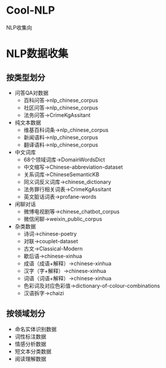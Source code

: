 # Cool-NLP
NLP收集向
# NLP数据收集
## 按类型划分

* 问答QA对数据
    * 百科问答->nlp_chinese_corpus
    * 社区问答->nlp_chinese_corpus
	* 法务问答->CrimeKgAssitant
* 纯文本数据
    * 维基百科词条->nlp_chinese_corpus
    * 新闻语料->nlp_chinese_corpus
    * 翻译语料->nlp_chinese_corpus
* 中文词库
    * 68个领域词库->DomainWordsDict
    * 中文缩写->Chinese-abbreviation-dataset
    * 关系词库->ChineseSemanticKB
    * 同义词反义词库->chinese_dictionary
    * 法务罪行相关词表->CrimeKgAssitant
    * 英文脏话词表->profane-words
* 闲聊对话
    * 微博电视剧等->chinese_chatbot_corpus
    * 微信闲聊->weixin_public_corpus
* 杂类数据
    * 诗词->chinese-poetry
    * 对联->couplet-dataset
    * 古文->Classical-Modern
    * 歇后语->chinese-xinhua
    * 成语（成语+解释）->chinese-xinhua
    * 汉字（字+解释）->chinese-xinhua
    * 词语（词语+解释）->chinese-xinhua
    * 色彩词及对应色彩值->dictionary-of-colour-combinations
    * 汉语拆字->chaizi

## 按领域划分

* 命名实体识别数据
* 词性标注数据
* 情感分析数据
* 短文本分类数据
* 阅读理解数据